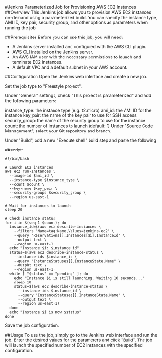 #Jenkins Parameterized Job for Provisioning AWS EC2 Instances
##Overview
This Jenkins job allows you to provision AWS EC2 instances on-demand using a parameterized build. You can specify the instance type, AMI ID, key pair, security group, and other options as parameters when running the job.

##Prerequisites
Before you can use this job, you will need:

* A Jenkins server installed and configured with the AWS CLI plugin.
* AWS CLI installed on the Jenkins server.
* An AWS IAM user with the necessary permissions to launch and terminate EC2 instances.
* A default VPC and a default subnet in your AWS account.

##Configuration
Open the Jenkins web interface and create a new job.

Set the job type to "Freestyle project".

Under "General" settings, check "This project is parameterized" and add the following parameters:

instance_type: the instance type (e.g. t2.micro)
ami_id: the AMI ID for the instance
key_pair: the name of the key pair to use for SSH access
security_group: the name of the security group to use for the instance
count: the number of instances to launch (default: 1)
Under "Source Code Management", select your Git repository and branch.

Under "Build", add a new "Execute shell" build step and paste the following 

##script:

```
#!/bin/bash

# Launch EC2 instances
aws ec2 run-instances \
  --image-id $ami_id \
  --instance-type $instance_type \
  --count $count \
  --key-name $key_pair \
  --security-groups $security_group \
  --region us-east-1

# Wait for instances to launch
sleep 20

# Check instance status
for i in $(seq 1 $count); do
  instance_id=$(aws ec2 describe-instances \
    --filters "Name=tag:Name,Values=jenkins-ec2" \
    --query "Reservations[].Instances[$i].InstanceId" \
    --output text \
    --region us-east-1)
  echo "Instance $i: $instance_id"
  status=$(aws ec2 describe-instance-status \
    --instance-ids $instance_id \
    --query "InstanceStatuses[].InstanceState.Name" \
    --output text \
    --region us-east-1)
  while [ "$status" == "pending" ]; do
    echo "Instance $i is still launching. Waiting 10 seconds..."
    sleep 10
    status=$(aws ec2 describe-instance-status \
      --instance-ids $instance_id \
      --query "InstanceStatuses[].InstanceState.Name" \
      --output text \
      --region us-east-1)
  done
  echo "Instance $i is now $status"
done
```

Save the job configuration.

##Usage
To use the job, simply go to the Jenkins web interface and run the job. Enter the desired values for the parameters and click "Build". The job will launch the specified number of EC2 instances with the specified configuration.







